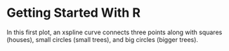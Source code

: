 # Getting Started With R

In this first plot, an xspline curve connects three points along with squares (houses), small circles (small trees), and big circles (bigger trees).
